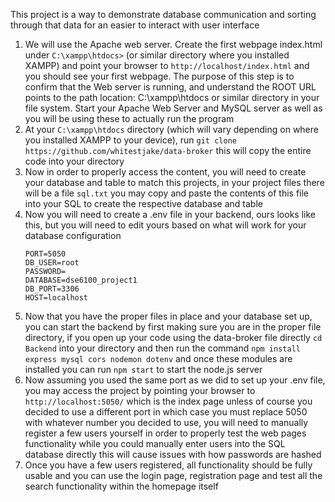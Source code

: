 This project is a way to demonstrate database communication and sorting through that data for an easier to interact with user interface

1. We will use the Apache web server. Create the first webpage index.html under ```C:\xampp\htdocs>``` (or similar directory where you installed XAMPP) and point your browser to ```http://localhost/index.html``` and 
you should see your first webpage. The purpose of this step is to confirm that the Web server is running, and understand the ROOT URL points to the path location: C:\xampp\htdocs or similar directory in your file system.
Start your Apache Web Server and MySQL server as well as you will be using these to actually run the program
2. At your ```C:\xampp\htdocs``` directory (which will vary depending on where you installed XAMPP to your device), run ```git clone https://github.com/whitestjake/data-broker``` this will copy the entire code into your directory
3. Now in order to properly access the content, you will need to create your database and table to match this projects, in your project files there will be a file ```sql.txt``` you may copy and paste the contents of this file into your SQL to create the respective database and table
4. Now you will need to create a .env file in your backend, ours looks like this, but you will need to edit yours based on what will work for your database configuration
   ```
   PORT=5050
   DB_USER=root
   PASSWORD=
   DATABASE=dse6100_project1
   DB_PORT=3306
   HOST=localhost
   ```
5. Now that you have the proper files in place and your database set up, you can start the backend by first making sure you are in the proper file directory, if you open up your code using the data-broker file directly ``` cd Backend ``` into your directory and then run the command ``` npm install express mysql cors nodemon dotenv ``` and once these modules are installed you can run ``` npm start ``` to start the node.js server
6. Now assuming you used the same port as we did to set up your .env file, you may access the project by pointing your browser to ``` http://localhost:5050/ ``` which is the index page unless of course you decided to use a different port in which case you must replace 5050 with whatever number you decided to use, you will need to manually register a few users yourself in order to properly test the web pages functionality while you could manually enter users into the SQL database directly this will cause issues with how passwords are hashed
7. Once you have a few users registered, all functionality should be fully usable and you can use the login page, registration page and test all the search functionality within the homepage itself
